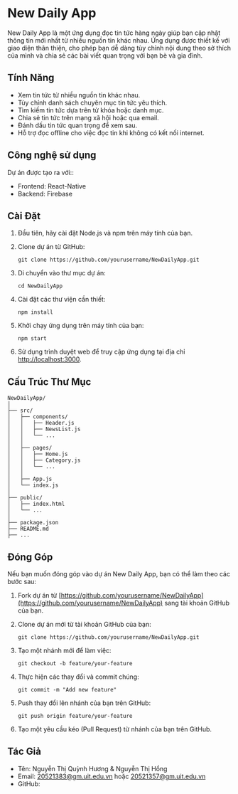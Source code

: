 # New Daily App


New Daily App là một ứng dụng đọc tin tức hàng ngày giúp bạn cập nhật thông tin mới nhất từ nhiều nguồn tin khác nhau. Ứng dụng được thiết kế với giao diện thân thiện, cho phép bạn dễ dàng tùy chỉnh nội dung theo sở thích của mình và chia sẻ các bài viết quan trọng với bạn bè và gia đình.

## Tính Năng

- Xem tin tức từ nhiều nguồn tin khác nhau.
- Tùy chỉnh danh sách chuyên mục tin tức yêu thích.
- Tìm kiếm tin tức dựa trên từ khóa hoặc danh mục.
- Chia sẻ tin tức trên mạng xã hội hoặc qua email.
- Đánh dấu tin tức quan trọng để xem sau.
- Hỗ trợ đọc offline cho việc đọc tin khi không có kết nối internet.

## Công nghệ sử dụng
Dự án được tạo ra với::
* Frontend: React-Native
* Backend: Firebase

## Cài Đặt

1. Đầu tiên, hãy cài đặt Node.js và npm trên máy tính của bạn.
2. Clone dự án từ GitHub:

   ```
   git clone https://github.com/yourusername/NewDailyApp.git
   ```

3. Di chuyển vào thư mục dự án:

   ```
   cd NewDailyApp
   ```

4. Cài đặt các thư viện cần thiết:

   ```
   npm install
   ```

5. Khởi chạy ứng dụng trên máy tính của bạn:

   ```
   npm start
   ```

6. Sử dụng trình duyệt web để truy cập ứng dụng tại địa chỉ [http://localhost:3000](http://localhost:3000).

## Cấu Trúc Thư Mục

```
NewDailyApp/
│
├── src/
│   ├── components/
│   │   ├── Header.js
│   │   ├── NewsList.js
│   │   └── ...
│   │
│   ├── pages/
│   │   ├── Home.js
│   │   ├── Category.js
│   │   └── ...
│   │
│   ├── App.js
│   └── index.js
│
├── public/
│   ├── index.html
│   └── ...
│
├── package.json
├── README.md
├── ...
```

## Đóng Góp

Nếu bạn muốn đóng góp vào dự án New Daily App, bạn có thể làm theo các bước sau:

1. Fork dự án từ [https://github.com/yourusername/NewDailyApp](https://github.com/yourusername/NewDailyApp) sang tài khoản GitHub của bạn.

2. Clone dự án mới từ tài khoản GitHub của bạn:

   ```
   git clone https://github.com/yourusername/NewDailyApp.git
   ```

3. Tạo một nhánh mới để làm việc:

   ```
   git checkout -b feature/your-feature
   ```

4. Thực hiện các thay đổi và commit chúng:

   ```
   git commit -m "Add new feature"
   ```

5. Push thay đổi lên nhánh của bạn trên GitHub:

   ```
   git push origin feature/your-feature
   ```

6. Tạo một yêu cầu kéo (Pull Request) từ nhánh của bạn trên GitHub.

## Tác Giả

- Tên: Nguyễn Thị Quỳnh Hương & Nguyễn Thị Hồng
- Email: 20521383@gm.uit.edu.vn hoặc 20521357@gm.uit.edu.vn
- GitHub: 

